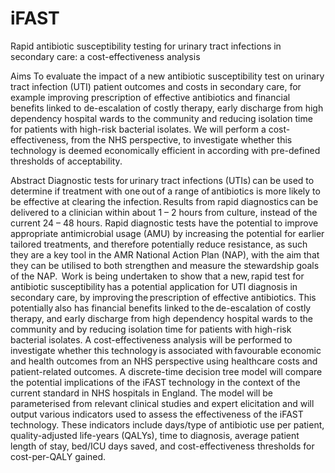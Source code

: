 # iFAST
Rapid antibiotic susceptibility testing for urinary tract infections in secondary care: a cost-effectiveness analysis 

Aims 
To evaluate the impact of a new antibiotic susceptibility test on urinary tract infection (UTI) patient outcomes and costs in secondary care, for example improving prescription of effective antibiotics and financial benefits linked to de-escalation of costly therapy, early discharge from high dependency hospital wards to the community and reducing isolation time for patients with high-risk bacterial isolates. We will perform a cost-effectiveness, from the NHS perspective, to investigate whether this technology is deemed economically efficient in according with pre-defined thresholds of acceptability. 


Abstract 
Diagnostic tests for urinary tract infections (UTIs) can be used to determine if treatment with one out of a range of antibiotics is more likely to be effective at clearing the infection. Results from rapid diagnostics can be delivered to a clinician within about 1 – 2 hours from culture, instead of the current 24 – 48 hours. Rapid diagnostic tests have the potential to improve appropriate antimicrobial usage (AMU) by increasing the potential for earlier tailored treatments, and therefore potentially reduce resistance, as such they are a key tool in the AMR National Action Plan (NAP), with the aim that they can be utilised to both strengthen and measure the stewardship goals of the NAP.  
Work is being undertaken to show that a new, rapid test for antibiotic susceptibility has a potential application for UTI diagnosis in secondary care, by improving the prescription of effective antibiotics. This potentially also has financial benefits linked to the de-escalation of costly therapy, and early discharge from high dependency hospital wards to the community and by reducing isolation time for patients with high-risk bacterial isolates. A cost-effectiveness analysis will be performed to investigate whether this technology is associated with favourable economic and health outcomes from an NHS perspective using healthcare costs and patient-related outcomes. A discrete-time decision tree model will compare the potential implications of the iFAST technology in the context of the current standard in NHS hospitals in England. The model will be parameterised from relevant clinical studies and expert elicitation and will output various indicators used to assess the effectiveness of the iFAST technology. These indicators include days/type of antibiotic use per patient, quality-adjusted life-years (QALYs), time to diagnosis, average patient length of stay, bed/ICU days saved, and cost-effectiveness thresholds for cost-per-QALY gained. 
